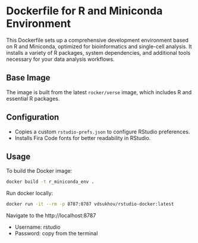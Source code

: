 
# Dockerfile for R and Miniconda Environment

This Dockerfile sets up a comprehensive development environment based on R and Miniconda, optimized for bioinformatics and single-cell analysis. It installs a variety of R packages, system dependencies, and additional tools necessary for your data analysis workflows.

## Base Image

The image is built from the latest `rocker/verse` image, which includes R and essential R packages.

## Configuration

- Copies a custom `rstudio-prefs.json` to configure RStudio preferences.
- Installs Fira Code fonts for better readability in RStudio.

## Usage

To build the Docker image:

```bash
docker build -t r_miniconda_env .
```

Run docker locally:

```bash
docker run -it --rm -p 8787:8787 vdsukhov/rstudio-docker:latest
```

Navigate to the http://localhost:8787
- Username: rstudio
- Password: copy from the terminal
